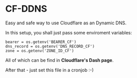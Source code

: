 # CF-DDNS
Easy and safe way to use Cloudflare as an Dynamic DNS.

In this setup, you shall just pass some enviroment variables:

    bearer = os.getenv('BEARER_CF')
    dns_record = os.getenv('DNS_RECORD_CF')
    zone = os.getenv('ZONE_ID_CF')

All of which can be find in **Cloudflare's Dash page**.

After that - just set this file in a cronjob :-) 

